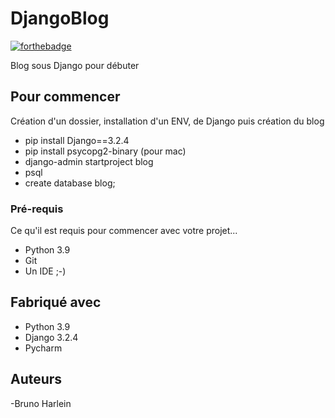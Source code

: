 # DjangoBlog

[![forthebadge](http://forthebadge.com/images/badges/built-with-love.svg)](http://forthebadge.com)  

Blog sous Django pour débuter

## Pour commencer

Création d'un dossier, installation d'un ENV, de Django puis création du blog 

- pip install Django==3.2.4
- pip install psycopg2-binary (pour mac)
- django-admin startproject blog
- psql
- create database blog;


### Pré-requis

Ce qu'il est requis pour commencer avec votre projet...

- Python 3.9
- Git
- Un IDE ;-) 

## Fabriqué avec

* Python 3.9
* Django 3.2.4
* Pycharm

## Auteurs

-Bruno Harlein



